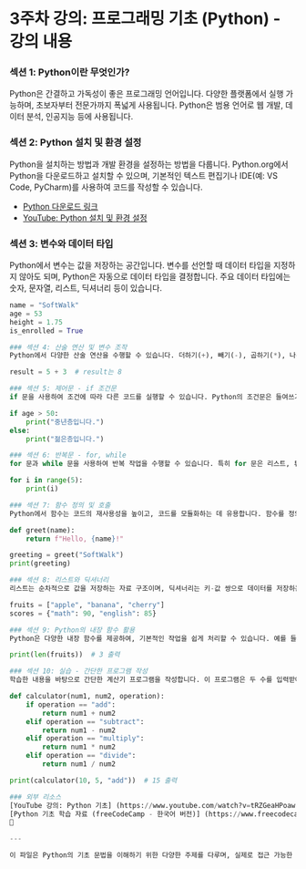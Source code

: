 # 3주차 강의: 프로그래밍 기초 (Python) - 강의 내용

### 섹션 1: Python이란 무엇인가?
Python은 간결하고 가독성이 좋은 프로그래밍 언어입니다. 다양한 플랫폼에서 실행 가능하며, 초보자부터 전문가까지 폭넓게 사용됩니다. Python은 범용 언어로 웹 개발, 데이터 분석, 인공지능 등에 사용됩니다.

### 섹션 2: Python 설치 및 환경 설정
Python을 설치하는 방법과 개발 환경을 설정하는 방법을 다룹니다. Python.org에서 Python을 다운로드하고 설치할 수 있으며, 기본적인 텍스트 편집기나 IDE(예: VS Code, PyCharm)를 사용하여 코드를 작성할 수 있습니다.

- [Python 다운로드 링크](https://www.python.org/downloads/)
- [YouTube: Python 설치 및 환경 설정](https://www.youtube.com/watch?v=kLZuut1fYzQ)

### 섹션 3: 변수와 데이터 타입
Python에서 변수는 값을 저장하는 공간입니다. 변수를 선언할 때 데이터 타입을 지정하지 않아도 되며, Python은 자동으로 데이터 타입을 결정합니다. 주요 데이터 타입에는 숫자, 문자열, 리스트, 딕셔너리 등이 있습니다.
```python
name = "SoftWalk"
age = 53
height = 1.75
is_enrolled = True

### 섹션 4: 산술 연산 및 변수 조작
Python에서 다양한 산술 연산을 수행할 수 있습니다. 더하기(+), 빼기(-), 곱하기(*), 나누기(/)와 같은 기본 연산 외에도 지수 연산(**)이나 나머지 연산(%) 등을 활용할 수 있습니다.

result = 5 + 3  # result는 8

### 섹션 5: 제어문 - if 조건문
if 문을 사용하여 조건에 따라 다른 코드를 실행할 수 있습니다. Python의 조건문은 들여쓰기를 통해 코드 블록을 구분합니다.

if age > 50:
    print("중년층입니다.")
else:
    print("젊은층입니다.")

### 섹션 6: 반복문 - for, while
for 문과 while 문을 사용하여 반복 작업을 수행할 수 있습니다. 특히 for 문은 리스트, 튜플 등과 같은 데이터 구조의 항목을 순차적으로 처리할 때 유용합니다.

for i in range(5):
    print(i)

### 섹션 7: 함수 정의 및 호출
Python에서 함수는 코드의 재사용성을 높이고, 코드를 모듈화하는 데 유용합니다. 함수를 정의한 후, 필요한 곳에서 호출하여 사용할 수 있습니다.

def greet(name):
    return f"Hello, {name}!"

greeting = greet("SoftWalk")
print(greeting)

### 섹션 8: 리스트와 딕셔너리
리스트는 순차적으로 값을 저장하는 자료 구조이며, 딕셔너리는 키-값 쌍으로 데이터를 저장하는 구조입니다.

fruits = ["apple", "banana", "cherry"]
scores = {"math": 90, "english": 85}

### 섹션 9: Python의 내장 함수 활용
Python은 다양한 내장 함수를 제공하여, 기본적인 작업을 쉽게 처리할 수 있습니다. 예를 들어, len() 함수는 리스트나 문자열의 길이를 반환합니다.

print(len(fruits))  # 3 출력

### 섹션 10: 실습 - 간단한 프로그램 작성
학습한 내용을 바탕으로 간단한 계산기 프로그램을 작성합니다. 이 프로그램은 두 수를 입력받아 더하기, 빼기, 곱하기, 나누기를 수행합니다.

def calculator(num1, num2, operation):
    if operation == "add":
        return num1 + num2
    elif operation == "subtract":
        return num1 - num2
    elif operation == "multiply":
        return num1 * num2
    elif operation == "divide":
        return num1 / num2

print(calculator(10, 5, "add"))  # 15 출력

### 외부 리소스
[YouTube 강의: Python 기초] (https://www.youtube.com/watch?v=tRZGeaHPoaw)
[Python 기초 학습 자료 (freeCodeCamp - 한국어 버전)] (https://www.freecodecamp.org/korean/news/python-projects-for-beginners/)


---

이 파일은 Python의 기초 문법을 이해하기 위한 다양한 주제를 다루며, 실제로 접근 가능한 외부 리소스도 포함했습니다. 추가로 수정할 사항이 있으면 말씀해 주세요!
